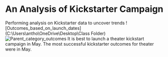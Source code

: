 # An Analysis of Kickstarter Campaign
Performing analysis on Kickstarter data to uncover trends
![Outcomes_based_on_launch_dates](C:\Users\antho\OneDrive\Desktop\Class Folder)
![Parent_category_outcomes](![Parent_category_outcomes](https://user-images.githubusercontent.com/98053302/150691607-afddb83e-be04-42f5-9d4c-2663a4219b22.png)
)
It is best to launch a theater kickstart campaign in May. The most successful kickstarter outcomes for theater were in May. 

